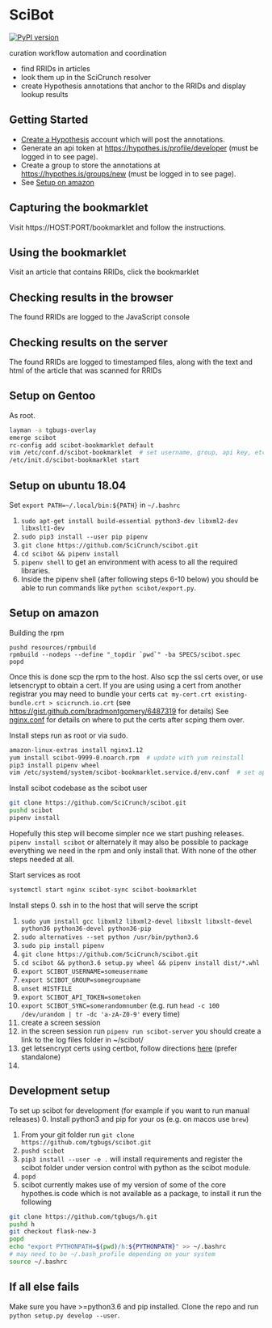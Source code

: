 # SciBot
[![PyPI version](https://badge.fury.io/py/scibot.svg)](https://pypi.org/project/scibot/)

curation workflow automation and coordination

* find RRIDs in articles 
* look them up in the SciCrunch resolver
* create Hypothesis annotations that anchor to the RRIDs and display lookup results

## Getting Started

* [Create a Hypothesis](https://web.hypothes.is/start/) account which will post the annotations.
* Generate an api token at https://hypothes.is/profile/developer (must be logged in to see page).
* Create a group to store the annotations at https://hypothes.is/groups/new (must be logged in to see page).
* See [Setup on amazon](#setup-on-amazon)

## Capturing the bookmarklet

Visit https://HOST:PORT/bookmarklet and follow the instructions.

## Using the bookmarklet

Visit an article that contains RRIDs, click the bookmarklet

## Checking results in the browser

The found RRIDs are logged to the JavaScript console

## Checking results on the server

The found RRIDs are logged to timestamped files, along with the text and html of the article that was scanned for RRIDs

## Setup on Gentoo
As root.
```bash
layman -a tgbugs-overlay
emerge scibot
rc-config add scibot-bookmarklet default
vim /etc/conf.d/scibot-bookmarklet  # set username, group, api key, etc.
/etc/init.d/scibot-bookmarklet start
```

## Setup on ubuntu 18.04
Set `export PATH=~/.local/bin:${PATH}` in `~/.bashrc`
1. `sudo apt-get install build-essential python3-dev libxml2-dev libxslt1-dev`
2. `sudo pip3 install --user pip pipenv`
3. `git clone https://github.com/SciCrunch/scibot.git`
4. `cd scibot && pipenv install`
5. `pipenv shell` to get an environment with acess to all the required libraries.
6. Inside the pipenv shell (after following steps 6-10 below) you should
be able to run commands like `python scibot/export.py`.

## Setup on amazon

Building the rpm
```
pushd resources/rpmbuild
rpmbuild --nodeps --define "_topdir `pwd`" -ba SPECS/scibot.spec
popd
```
Once this is done scp the rpm to the host.
Also scp the ssl certs over, or use letsencrypt to obtain a cert.
If you are using using a cert from another registrar you may need to
bundle your certs `cat my-cert.crt existing-bundle.crt > scicrunch.io.crt`
(see https://gist.github.com/bradmontgomery/6487319 for details)
See [nginx.conf](./resources/config_files/etc/nginx/scibot.conf)
for details on where to put the certs after scping them over.

Install steps run as root or via sudo.
```bash
amazon-linux-extras install nginx1.12
yum install scibot-9999-0.noarch.rpm  # update with yum reinstall
pip3 install pipenv wheel
vim /etc/systemd/system/scibot-bookmarklet.service.d/env.conf  # set api keys etc
```

Install scibot codebase as the scibot user
```bash
git clone https://github.com/SciCrunch/scibot.git
pushd scibot
pipenv install
```
Hopefully this step will become simpler nce we start pushing releases.
`pipenv install scibot` or alternately it may also be possible to package
everything we need in the rpm and only install that. With none of the other
steps needed at all.

Start services as root
```bash
systemctl start nginx scibot-sync scibot-bookmarklet
```

Install steps 
0. ssh in to the host that will serve the script
1. `sudo yum install gcc libxml2 libxml2-devel libxslt libxslt-devel python36 python36-devel python36-pip`
2. `sudo alternatives --set python /usr/bin/python3.6`
3. `sudo pip install pipenv`
4. `git clone https://github.com/SciCrunch/scibot.git`
5. `cd scibot && python3.6 setup.py wheel && pipenv install dist/*.whl`
6. `export SCIBOT_USERNAME=someusername`
7. `export SCIBOT_GROUP=somegroupname`
8. `unset HISTFILE`
9. `export SCIBOT_API_TOKEN=sometoken`
10. `export SCIBOT_SYNC=somerandomnumber` (e.g. run `head -c 100 /dev/urandom | tr -dc 'a-zA-Z0-9'` every time)
11. create a screen session
12. in the screen session run `pipenv run scibot-server` you should create a link to the log files folder in ~/scibot/
13. get letsencrypt certs using certbot, follow directions [here](https://certbot.eff.org/docs/using.html) (prefer standalone)
14. 

## Development setup
To set up scibot for development (for example if you want to run manual releases)
0. Install python3 and pip for your os (e.g. on macos use `brew`)
1. From your git folder run `git clone https://github.com/tgbugs/scibot.git`
2. `pushd scibot`
3. `pip3 install --user -e .` will install requirements and register the
scibot folder under version control with python as the scibot module.
4. `popd`
5. scibot currently makes use of my version of some of the core hypothes.is
code which is not available as a package, to install it run the following
```bash
git clone https://github.com/tgbugs/h.git
pushd h
git checkout flask-new-3
popd
echo "export PYTHONPATH=$(pwd)/h:${PYTHONPATH}" >> ~/.bashrc
# may need to be ~/.bash_profile depending on your system
source ~/.bashrc
```

## If all else fails
Make sure you have >=python3.6 and pip installed.
Clone the repo and run `python setup.py develop --user`.
